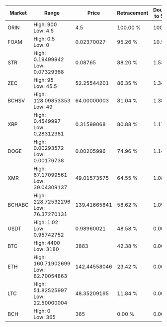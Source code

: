 | Market | Range | Price| Retracement | Doubles to 50% |
| --- | --- | --- | --- | --- |
| GRIN | High: 900<br />Low: 4.5 | 4.5 | 100.00 % | 100.50 |
| FOAM | High: 0.5<br />Low: 0 | 0.02370027 | 95.26 % | 10.55 |
| STR | High: 0.19499942<br />Low: 0.07329368 | 0.08765 | 88.20 % | 1.53 |
| ZEC | High: 95<br />Low: 45.5 | 52.25544201 | 86.35 % | 1.34 |
| BCHSV | High: 128.09853353<br />Low: 49 | 64.00000003 | 81.04 % | 1.38 |
| XRP | High: 0.4549997<br />Low: 0.28312381 | 0.31599068 | 80.88 % | 1.17 |
| DOGE | High: 0.00293572<br />Low: 0.00176738 | 0.00205996 | 74.96 % | 1.14 |
| XMR | High: 67.17099561<br />Low: 39.04309137 | 49.01573575 | 64.55 % | 1.08 |
| BCHABC | High: 228.72532296<br />Low: 76.37270131 | 139.41665841 | 58.62 % | 1.09 |
| USDT | High: 1.02<br />Low: 0.95742752 | 0.98960021 | 48.58 % | 0.00 |
| BTC | High: 4400<br />Low: 3180 | 3883 | 42.38 % | 0.00 |
| ETH | High: 160.71902699<br />Low: 82.70054863 | 142.44558046 | 23.42 % | 0.00 |
| LTC | High: 51.82525997<br />Low: 22.50000004 | 48.35209195 | 11.84 % | 0.00 |
| BCH | High: 0<br />Low: 365 | 365 | 0.00 % | 0.00 |
